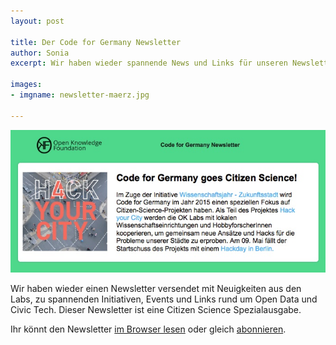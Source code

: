 ```yaml
---
layout: post

title: Der Code for Germany Newsletter
author: Sonia
excerpt: Wir haben wieder spannende News und Links für unseren Newsletter gesammelt.

images:
- imgname: newsletter-maerz.jpg

---
```

![newsletter-maerz](/assets/blog/newsletter-maerz.jpg)

Wir haben wieder einen Newsletter versendet mit Neuigkeiten aus den Labs, zu spannenden Initiativen, Events und Links rund um Open Data und Civic Tech. Dieser Newsletter ist eine Citizen Science Spezialausgabe.

Ihr könnt den Newsletter [im Browser lesen][] oder gleich [abonnieren][].

[abonnieren]: http://okfn.us5.list-manage.com/subscribe?u=929f1e07936386d34833e20d1&id=bb63fcab72
[im Browser lesen]: http://us5.campaign-archive2.com/?u=929f1e07936386d34833e20d1&id=13f7f27d8f&e=[UNIQID]
